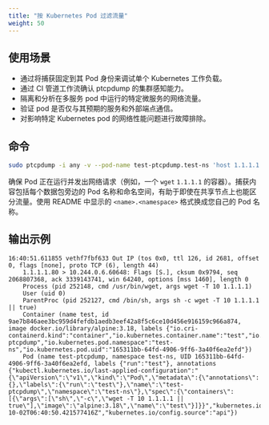 ```yaml
---
title: "按 Kubernetes Pod 过滤流量"
weight: 50
---
```


## 使用场景

- 通过将捕获固定到其 Pod 身份来调试单个 Kubernetes 工作负载。
- 通过 CI 管道工作流确认 ptcpdump 的集群感知能力。
- 隔离和分析在多服务 pod 中运行的特定微服务的网络流量。
- 验证 pod 是否仅与其预期的服务和外部端点通信。
- 对影响特定 Kubernetes pod 的网络性能问题进行故障排除。

## 命令

```bash
sudo ptcpdump -i any -v --pod-name test-ptcpdump.test-ns 'host 1.1.1.1'
```

确保 Pod 正在运行并发出网络请求（例如，一个 `wget` `1.1.1.1` 的容器）。捕获内容包括每个数据包旁边的 Pod 名称和命名空间，有助于即使在共享节点上也能区分流量。使用 README 中显示的 `<name>.<namespace>` 格式换成您自己的 Pod 名称。

## 输出示例

```
16:40:51.611855 vethf7fbf633 Out IP (tos 0x0, ttl 126, id 2681, offset 0, flags [none], proto TCP (6), length 44)
    1.1.1.1.80 > 10.244.0.6.60648: Flags [S.], cksum 0x9794, seq 2068807368, ack 3339143741, win 64240, options [mss 1460], length 0
    Process (pid 252148, cmd /usr/bin/wget, args wget -T 10 1.1.1.1)
    User (uid 0)
    ParentProc (pid 252127, cmd /bin/sh, args sh -c wget -T 10 1.1.1.1 || true)
    Container (name test, id 9ae7b846aee3bc959d4fefdb1aedb3eef42a8f5c6ce10d456e916159c966a874, image docker.io/library/alpine:3.18, labels {"io.cri-containerd.kind":"container","io.kubernetes.container.name":"test","io.kubernetes.pod.name":"test-ptcpdump","io.kubernetes.pod.namespace":"test-ns","io.kubernetes.pod.uid":"165311bb-64fd-4906-9ff6-3a40f6ea2efd"})
    Pod (name test-ptcpdump, namespace test-ns, UID 165311bb-64fd-4906-9ff6-3a40f6ea2efd, labels {"run":"test"}, annotations {"kubectl.kubernetes.io/last-applied-configuration":"{\"apiVersion\":\"v1\",\"kind\":\"Pod\",\"metadata\":{\"annotations\":{},\"labels\":{\"run\":\"test\"},\"name\":\"test-ptcpdump\",\"namespace\":\"test-ns\"},\"spec\":{\"containers\":[{\"args\":[\"sh\",\"-c\",\"wget -T 10 1.1.1.1 || true\"],\"image\":\"alpine:3.18\",\"name\":\"test\"}]}}","kubernetes.io/config.seen":"2025-10-02T06:40:50.421577416Z","kubernetes.io/config.source":"api"})
```
